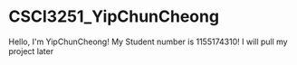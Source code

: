 # CSCI3251_YipChunCheong
Hello, I'm YipChunCheong!
My Student number is 1155174310!
I will pull my project later
